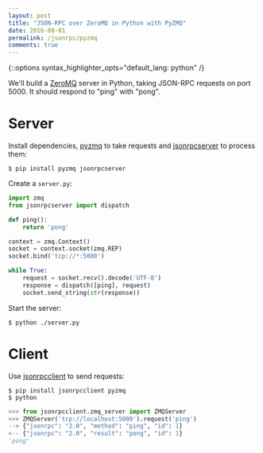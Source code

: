 ```yaml
---
layout: post
title: "JSON-RPC over ZeroMQ in Python with PyZMQ"
date: 2016-08-01
permalink: /jsonrpc/pyzmq
comments: true
---
```

{::options syntax_highlighter_opts="default_lang: python" /}

We'll build a [ZeroMQ](http://zeromq.org) server in Python, taking JSON-RPC
requests on port 5000. It should respond to "ping" with "pong".

Server
======
Install dependencies, [pyzmq](https://pyzmq.readthedocs.io/) to take requests
and [jsonrpcserver](http://jsonrpcserver.readthedocs.io/) to process them:

``` shell
$ pip install pyzmq jsonrpcserver
```
Create a `server.py`:

```python
import zmq
from jsonrpcserver import dispatch

def ping():
    return 'pong'

context = zmq.Context()
socket = context.socket(zmq.REP)
socket.bind('tcp://*:5000')

while True:
    request = socket.recv().decode('UTF-8')
    response = dispatch([ping], request)
    socket.send_string(str(response))
```
Start the server:

``` shell
$ python ./server.py
```

Client
======
Use [jsonrpcclient](http://jsonrpcclient.readthedocs.io/) to send requests:

``` shell
$ pip install jsonrpcclient pyzmq
$ python
```
```python
>>> from jsonrpcclient.zmq_server import ZMQServer
>>> ZMQServer('tcp://localhost:5000').request('ping')
--> {"jsonrpc": "2.0", "method": "ping", "id": 1}
<-- {"jsonrpc": "2.0", "result": "pong", "id": 1}
'pong'
```
